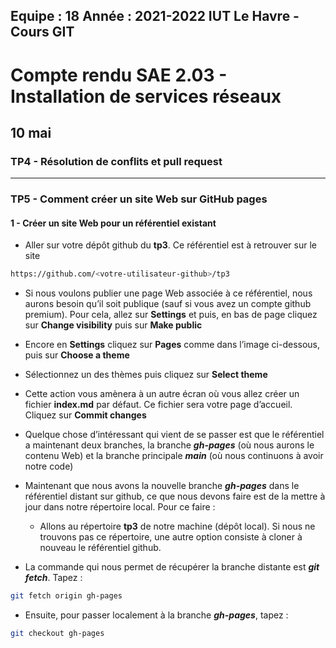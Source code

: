 **Equipe :** 18
**Année :** 2021-2022
**IUT Le Havre - Cours GIT**
--------------------------------------------------------------------------------------
# Compte rendu SAE 2.03 - Installation de services réseaux
## 10 mai
### TP4 - Résolution de conflits et pull request

--------------------------------------------------------------------------------------
### TP5 - Comment créer un site Web sur GitHub pages

#### 1 - Créer un site Web pour un référentiel existant

* Aller sur votre dépôt github du **tp3**. Ce référentiel est à retrouver sur le site 

```bash
https://github.com/<votre-utilisateur-github>/tp3
```

* Si nous voulons publier une page Web associée à ce référentiel, nous aurons besoin qu’il soit publique (sauf si vous avez un compte github premium). Pour cela, allez sur **Settings** et puis, en bas de page cliquez sur **Change visibility** puis sur **Make public**

* Encore en **Settings** cliquez sur **Pages** comme dans l’image ci-dessous, puis sur **Choose a theme**

* Sélectionnez un des thèmes puis cliquez sur **Select theme**

* Cette action vous amènera à un autre écran où vous allez créer un fichier **index.md** par défaut. Ce fichier sera votre page d’accueil. Cliquez sur **Commit changes**

* Quelque chose d’intéressant qui vient de se passer est que le référentiel a maintenant deux branches, la branche ***gh-pages*** (où nous aurons le contenu Web) et la branche principale ***main*** (où nous continuons à avoir notre code)

* Maintenant que nous avons la nouvelle branche ***gh-pages*** dans le référentiel distant sur github, ce que nous devons faire est de la mettre à jour dans notre répertoire local. Pour ce faire :
  * Allons au répertoire **tp3** de notre machine (dépôt local). Si nous ne trouvons pas ce répertoire, une autre option consiste à cloner à nouveau le référentiel github.
 * La commande qui nous permet de récupérer la branche distante est ***git fetch***. Tapez :
 ```bash
 git fetch origin gh-pages
 ```
 * Ensuite, pour passer localement à la branche ***gh-pages***, tapez :
 ```bash
 git checkout gh-pages
 ```
